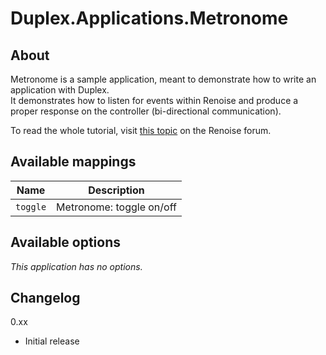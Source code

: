# Duplex.Applications.Metronome

## About

Metronome is a sample application, meant to demonstrate how to write an application with Duplex.  
It demonstrates how to listen for events within Renoise and produce a proper response on the controller (bi-directional communication). 

To read the whole tutorial, visit [this topic](http://forum.renoise.com/index.php?/topic/30577-duplex-how-to-create-a-new-duplex-application/) on the Renoise forum. 

## Available mappings 

| Name       | Description   |
| -----------|---------------|
| `toggle` | Metronome: toggle on/off |

## Available options

*This application has no options.*

## Changelog

0.xx 
- Initial release
